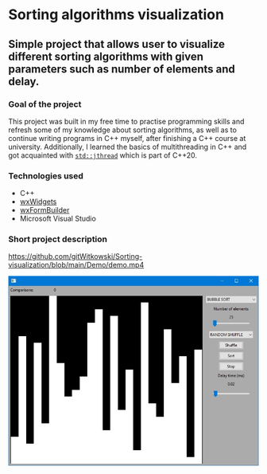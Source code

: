 
# Sorting algorithms visualization

## Simple project that allows user to visualize different sorting algorithms with given parameters such as number of elements and delay.

### Goal of the project
This project was built in my free time to practise programming skills and refresh some of my knowledge about sorting algorithms, as well as to continue writing programs in C++ myself, after finishing a C++ course at university. Additionally, I learned the basics of multithreading in C++ and got acquainted with [`std::jthread`](https://en.cppreference.com/w/cpp/thread/jthread) which is part of C++20.
 
### Technologies used
- C++
- [wxWidgets](https://www.wxwidgets.org/)
- [wxFormBuilder](https://sourceforge.net/projects/wxformbuilder/)
- Microsoft Visual Studio

### Short project description

https://github.com/gitWitkowski/Sorting-visualization/blob/main/Demo/demo.mp4

![alt text](https://github.com/gitWitkowski/Sorting-visualization/blob/main/Demo/start_gui.jpg)
